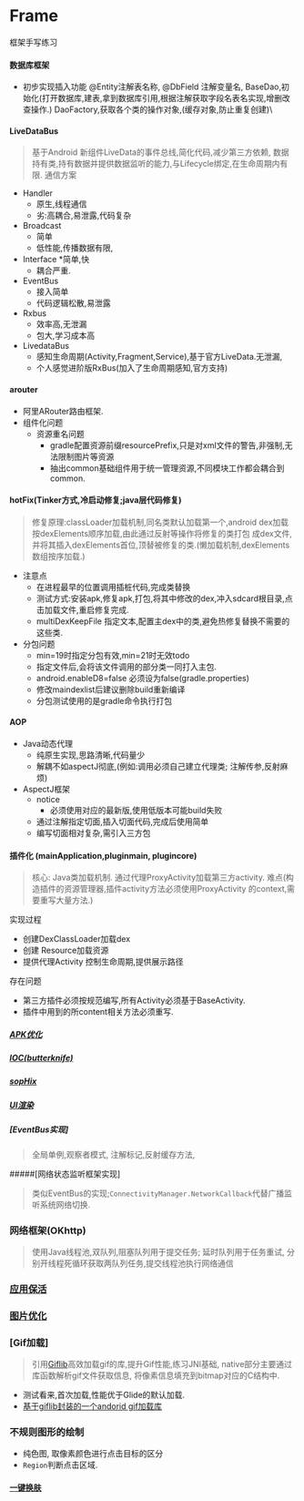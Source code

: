 # Frame
框架手写练习

#### 数据库框架
* 初步实现插入功能
@Entity注解表名称, @DbField 注解变量名,
BaseDao,初始化(打开数据库,建表,拿到数据库引用,根据注解获取字段名表名实现,增删改查操作.)
DaoFactory,获取各个类的操作对象,(缓存对象,防止重复创建)\

#### LiveDataBus
> 基于Android 新组件LiveData的事件总线,简化代码,减少第三方依赖, 
数据持有类,持有数据并提供数据监听的能力,与Lifecycle绑定,在生命周期内有限.
通信方案
* Handler
	* 原生,线程通信
	* 劣:高耦合,易泄露,代码复杂
* Broadcast
	* 简单
	* 低性能,传播数据有限,
* Interface
	*简单,快
	* 耦合严重.
* EventBus
	* 接入简单
	* 代码逻辑松散,易泄露
* Rxbus	
	* 效率高,无泄漏
	* 包大,学习成本高
* LivedataBus
	* 感知生命周期(Activity,Fragment,Service),基于官方LiveData.无泄漏,
	* 个人感觉进阶版RxBus(加入了生命周期感知,官方支持)

#### arouter
* 阿里ARouter路由框架.
* 组件化问题
    * 资源重名问题
       * gradle配置资源前缀resourcePrefix,只是对xml文件的警告,非强制,无法限制图片等资源
       * 抽出common基础组件用于统一管理资源,不同模块工作都会耦合到common.
       
#### hotFix(Tinker方式,冷启动修复;java层代码修复)
> 修复原理:classLoader加载机制,同名类默认加载第一个,android dex加载按dexElements顺序加载,由此通过反射等操作将修复的类打包
成dex文件,并将其插入dexElements首位,顶替被修复的类.(懒加载机制,dexElements数组按序加载.)

* 注意点    
    * 在进程最早的位置调用插桩代码,完成类替换
    * 测试方式:安装apk,修复apk,打包,将其中修改的dex,冲入sdcard根目录,点击加载文件,重启修复完成.
    * multiDexKeepFile 指定文本,配置主dex中的类,避免热修复替换不需要的这些类.
* 分包问题
    * min=19时指定分包有效,min=21时无效todo
    * 指定文件后,会将该文件调用的部分类一同打入主包.
    * android.enableD8=false 必须设为false(gradle.properties)
    * 修改maindexlist后建议删除build重新编译
    * 分包测试使用的是gradle命令执行打包
    
#### AOP
* Java动态代理
    * 纯原生实现,思路清晰,代码量少
    * 解耦不如aspectJ彻底,(例如:调用必须自己建立代理类;
    注解传参,反射麻烦)
* AspectJ框架
    * notice
        * 必须使用对应的最新版,使用低版本可能build失败
    * 通过注解指定切面,插入切面代码,完成后使用简单
    * 编写切面相对复杂,需引入三方包

#### 插件化 (mainApplication,pluginmain, plugincore)

> 核心: Java类加载机制. 通过代理ProxyActivity加载第三方activity. 难点(构造插件的资源管理器,插件activity方法必须使用ProxyActivity
的context,需要重写大量方法.)

实现过程
 * 创建DexClassLoader加载dex
 * 创建 Resource加载资源
 * 提供代理Activity 控制生命周期,提供展示路径
 
 存在问题
 * 第三方插件必须按规范编写,所有Activity必须基于BaseActivity.
 * 插件中用到的所content相关方法必须重写.
##### [APK优化](youhua.md)

##### [IOC(butterknife)](ioc.md)
##### [sopHix](sopHix.md)
##### [UI渲染](uiRender.md)
##### [EventBus实现]
> 全局单例,观察者模式, 注解标记,反射缓存方法,

#####[网络状态监听框架实现]
> 类似EventBus的实现;`ConnectivityManager.NetworkCallback`代替广播监听系统网络切换.


### 网络框架(OKhttp)
> 使用Java线程池,双队列,阻塞队列用于提交任务; 延时队列用于任务重试,
	分别开线程死循环获取两队列任务,提交线程池执行网络通信

### [应用保活](keepalive.md)
### [图片优化](skia.md)
### [Gif加载]
> 引用[Giflib](https://sourceforge.net/projects/giflib/)高效加载gif的库,提升Gif性能,练习JNI基础,
native部分主要通过库函数解析gif文件获取信息, 将像素信息填充到bitmap对应的C结构中.

* 测试看来,首次加载,性能优于Glide的默认加载.
* [基于giflib封装的一个andorid gif加载库](https://github.com/koral--/android-gif-drawable)

### 不规则图形的绘制
* 纯色图, 取像素颜色进行点击目标的区分
* `Region`判断点击区域.

#### [一键换肤](skin/Readme.md)
